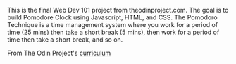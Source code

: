 This is the final Web Dev 101 project from theodinproject.com.
The goal is to build Pomodore Clock using Javascript, HTML, and CSS.
The Pomodoro Technique is a time management system where you work for a period of time (25 mins) then take a short break (5 mins), then work for a period of time then take a short break, and so on.

From The Odin Project's [curriculum](https://www.theodinproject.com/courses/web-development-101/lessons/pairing-project)